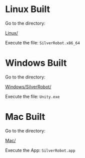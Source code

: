 # Linux Built

Go to the directory:

[Linux/](Linux/)

Execute the file: `SilverRobot.x86_64`

# Windows Built

Go to the directory:

[Windows/SilverRobot/](Windows/SilverRobot/)

Execute the file: `Unity.exe`

# Mac Built

Go to the directory:

[Mac/](Mac/)

Execute the App: `SilverRobot.app`
